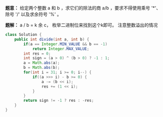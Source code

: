 **题意：** 给定两个整数 a 和 b ，求它们的除法的商 a/b ，要求不得使用乘号 '*'、除号 '/' 以及求余符号 '%' 。

**题解：** a / b = k 余 c， 枚举二进制位来找到这个k即可。 注意整数溢出的情况


```java
class Solution {
    public int divide(int a, int b) {
        if(a == Integer.MIN_VALUE && b == -1)
            return Integer.MAX_VALUE;
        int res = 0;
        int sign = (a > 0) ^ (b > 0) ? -1 : 1;
        a = Math.abs(a);
        b = Math.abs(b);
        for(int i = 31; i >= 0; i--) {
            if((a >>> i) - b >= 0) {
                a -= (b << i);
                res += (1 << i);
            }
        }
        return sign != -1 ? res : -res;
    }
}
```